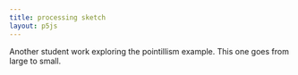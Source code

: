 ```yaml
---
title: processing sketch
layout: p5js
---
```

Another student work exploring the pointillism example. This one goes from large to small.
